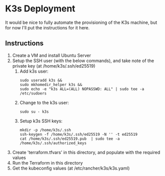 # K3s Deployment

It would be nice to fully automate the provisioning of the K3s machine, but for now I'll put the instructions for it here.

## Instructions

1. Create a VM and install Ubuntu Server
2. Setup the SSH user (with the below commands), and take note of the private key (at /home/k3s/.ssh/ed25519)
   1. Add k3s user:
        ```
        sudo useradd k3s &&
        sudo mkhomedir_helper k3s &&
        sudo echo -e "k3s ALL=(ALL) NOPASSWD: ALL" | sudo tee -a /etc/sudoers
        ```
   4. Change to the k3s user:
        ```
        sudo su - k3s
        ```
   5. Setup k3s SSH keys:
        ```
        mkdir -p /home/k3s/.ssh
        ssh-keygen -f /home/k3s/.ssh/ed25519 -N '' -t ed25519
        cat /home/k3s/.ssh/ed25519.pub  | sudo tee -a /home/k3s/.ssh/authorized_keys
        ```
3. Create 'terraform.tfvars' in this directory, and populate with the required values
4. Run the Terraform in this directory
5. Get the kubeconfig values (at /etc/rancher/k3s/k3s.yaml)
